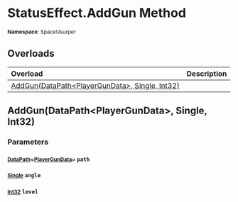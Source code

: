 # StatusEffect.AddGun Method

<small>**Namespace**: SpaceUsurper</small>

## Overloads

<div markdown="1" class="member-table">

| Overload | Description |
| :------- | ----------- |
| [AddGun(DataPath&lt;PlayerGunData&gt;, Single, Int32)](#DataPath_Single_Int32_) |  | 

</div>

## AddGun(DataPath&lt;PlayerGunData&gt;, Single, Int32)
### Parameters
#### <small>[DataPath](../DataPath-1.md)&lt;[PlayerGunData](../PlayerGunData.md)&gt;</small> `path`

#### <small>[Single](https://docs.microsoft.com/en-us/dotnet/api/system.single?view=netframework-4.5)</small> `angle`

#### <small>[Int32](https://docs.microsoft.com/en-us/dotnet/api/system.int32?view=netframework-4.5)</small> `level`

